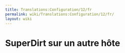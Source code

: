 ```yaml
---
title: Translations:Configuration/12/fr
permalink: wiki/Translations:Configuration/12/fr/
layout: wiki
---
```


# SuperDirt sur un autre hôte
